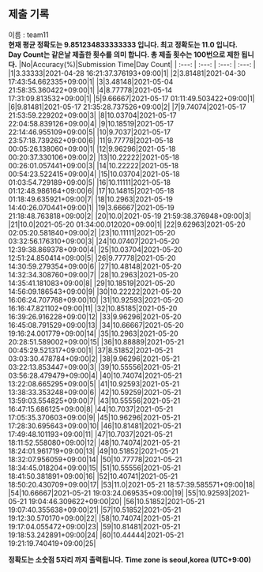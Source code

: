 


  
## 제출 기록  
이름 : team11  
**현재 평균 정확도는 9.851234833333333 입니다. 최고 정확도는 11.0 입니다.**  
**Day Count는 같은날 제출한 횟수를 의미 합니다. 총 제출 횟수는 100번으로 제한 됩니다.**
|No|Accuracy(%)|Submission Time|Day Count|
| :---: | :---: | :---: | :---: |
|1|3.33333|2021-04-28 16:21:37.376193+09:00|1|
|2|3.81481|2021-04-30 17:43:54.662335+09:00|1|
|3|3.48148|2021-05-04 21:58:35.360422+09:00|1|
|4|8.77778|2021-05-14 17:31:09.813532+09:00|1|
|5|9.66667|2021-05-17 01:11:49.503422+09:00|1|
|6|9.81481|2021-05-17 21:35:28.737526+09:00|2|
|7|9.74074|2021-05-17 21:53:59.229202+09:00|3|
|8|10.03704|2021-05-17 22:04:58.839126+09:00|4|
|9|10.18519|2021-05-17 22:14:46.955109+09:00|5|
|10|9.7037|2021-05-17 23:57:18.739262+09:00|6|
|11|9.77778|2021-05-18 00:05:26.138060+09:00|1|
|12|9.96296|2021-05-18 00:20:37.330106+09:00|2|
|13|10.22222|2021-05-18 00:26:01.057441+09:00|3|
|14|10.22222|2021-05-18 00:54:23.522415+09:00|4|
|15|10.03704|2021-05-18 01:03:54.729189+09:00|5|
|16|10.11111|2021-05-18 01:12:48.986164+09:00|6|
|17|10.14815|2021-05-18 01:18:49.635921+09:00|7|
|18|10.2963|2021-05-19 14:40:26.070441+09:00|1|
|19|3.66667|2021-05-19 21:18:48.763818+09:00|2|
|20|10.0|2021-05-19 21:59:38.376948+09:00|3|
|21|10.0|2021-05-20 01:34:00.012020+09:00|1|
|22|9.62963|2021-05-20 02:05:20.581840+09:00|2|
|23|10.11111|2021-05-20 03:32:56.176310+09:00|3|
|24|10.07407|2021-05-20 12:39:38.869378+09:00|4|
|25|10.03704|2021-05-20 12:51:24.850414+09:00|5|
|26|9.77778|2021-05-20 14:30:59.279354+09:00|6|
|27|10.48148|2021-05-20 14:32:34.308760+09:00|7|
|28|10.2963|2021-05-20 14:35:41.181083+09:00|8|
|29|10.18519|2021-05-20 14:56:09.186543+09:00|9|
|30|10.22222|2021-05-20 16:06:24.707768+09:00|10|
|31|10.92593|2021-05-20 16:16:47.821102+09:00|11|
|32|10.85185|2021-05-20 16:39:26.916228+09:00|12|
|33|9.96296|2021-05-20 16:45:08.791529+09:00|13|
|34|10.66667|2021-05-20 19:16:24.001779+09:00|14|
|35|10.2963|2021-05-20 20:28:51.589002+09:00|15|
|36|10.88889|2021-05-21 00:45:29.521317+09:00|1|
|37|8.51852|2021-05-21 03:03:30.478784+09:00|2|
|38|9.96296|2021-05-21 03:22:13.853447+09:00|3|
|39|10.55556|2021-05-21 03:56:28.479479+09:00|4|
|40|10.74074|2021-05-21 13:22:08.665295+09:00|5|
|41|10.92593|2021-05-21 13:38:33.353248+09:00|6|
|42|10.59259|2021-05-21 13:59:03.554825+09:00|7|
|43|10.55556|2021-05-21 16:47:15.686125+09:00|8|
|44|10.7037|2021-05-21 17:05:35.370603+09:00|9|
|45|10.96296|2021-05-21 17:28:30.695643+09:00|10|
|46|10.81481|2021-05-21 17:49:48.101193+09:00|11|
|47|10.7037|2021-05-21 18:11:52.558080+09:00|12|
|48|10.74074|2021-05-21 18:24:01.961719+09:00|13|
|49|10.51852|2021-05-21 18:32:07.956059+09:00|14|
|50|10.77778|2021-05-21 18:34:45.018204+09:00|15|
|51|10.55556|2021-05-21 18:41:50.381891+09:00|16|
|52|10.40741|2021-05-21 18:50:20.430709+09:00|17|
|53|11.0|2021-05-21 18:57:39.585571+09:00|18|
|54|10.66667|2021-05-21 19:03:24.069535+09:00|19|
|55|10.92593|2021-05-21 19:04:46.309622+09:00|20|
|56|10.51852|2021-05-21 19:07:40.355638+09:00|21|
|57|10.51852|2021-05-21 19:12:30.570170+09:00|22|
|58|10.74074|2021-05-21 19:17:04.055472+09:00|23|
|59|10.81481|2021-05-21 19:18:53.242891+09:00|24|
|60|10.44444|2021-05-21 19:21:19.740419+09:00|25|


**정확도는 소숫점 5자리 까지 출력됩니다.**
**Time zone is seoul,korea (UTC+9:00)**
